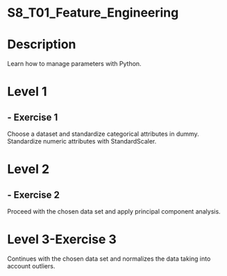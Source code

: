 # S8_T01_Feature_Engineering
# Description
Learn how to manage parameters with Python.

# Level 1
## - Exercise 1
Choose a dataset and standardize categorical attributes in dummy. Standardize numeric attributes with StandardScaler.

# Level 2
## - Exercise 2
Proceed with the chosen data set and apply principal component analysis.

# Level 3-Exercise 3
Continues with the chosen data set and normalizes the data taking into account outliers.
